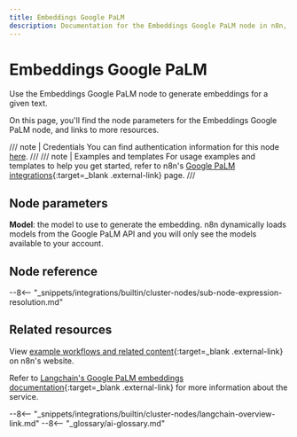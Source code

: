 ```yaml
---
title: Embeddings Google PaLM
description: Documentation for the Embeddings Google PaLM node in n8n, a workflow automation platform. Includes details of operations and configuration, and links to examples and credentials information.
---
```


# Embeddings Google PaLM

Use the Embeddings Google PaLM node to generate embeddings for a given text.

On this page, you'll find the node parameters for the Embeddings Google PaLM node, and links to more resources.

/// note | Credentials
You can find authentication information for this node [here](/integrations/builtin/credentials/google/googlepalm/).
///
/// note | Examples and templates
For usage examples and templates to help you get started, refer to n8n's [Google PaLM integrations](https://n8n.io/integrations/embeddings-google-palm/){:target=_blank .external-link} page.
///	

## Node parameters

**Model**: the model to use to generate the embedding. n8n dynamically loads models from the Google PaLM API and you will only see the models available to your account.

## Node reference

--8<-- "_snippets/integrations/builtin/cluster-nodes/sub-node-expression-resolution.md"

## Related resources

View [example workflows and related content](https://n8n.io/integrations/embeddings-google-palm/){:target=_blank .external-link} on n8n's website.

Refer to [Langchain's Google PaLM embeddings documentation](https://js.langchain.com/docs/modules/data_connection/text_embedding/integrations/google_palm){:target=_blank .external-link} for more information about the service.

--8<-- "_snippets/integrations/builtin/cluster-nodes/langchain-overview-link.md"
--8<-- "_glossary/ai-glossary.md"
